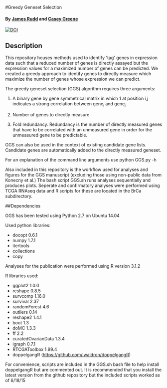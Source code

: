 #Greedy Geneset Selection

#### By [James Rudd](http://www.dartmouth.edu/~doherty/personnel.html) and [Casey Greene](http://www.greenelab.com/)

[![DOI](https://zenodo.org/badge/doi/10.5281/zenodo.30105.svg)](http://dx.doi.org/10.5281/zenodo.30105)

## Description

This repository houses methods used to identify 'tag' genes in expression data such that a reduced number of genes is directly assayed but the expression values for a maximized number of genes can be predicted. We created a greedy approach to identify genes to directly measure which maximize the number of genes whose expression we can predict.

The greedy geneset selection (GGS) algorithm requires three arguments:

1. A binary gene by gene symmetrical matrix in which 1 at position 	i,j indicates a strong correlation between gene<sub>i</sub> and gene<sub>j</sub>

2. Number of genes to directly measure

3. Fold redundancy. Redundancy is the number of directly measured genes that have to be correlated with an unmeasured gene in order for the unmeasured gene to be predictable. 

GGS can also be used in the context of existing candidate gene 
lists. Candidate genes are automatically added to the directly
measured geneset. 

For an explanation of the command line arguments use
python GGS.py -h 






Also included in this repository is the workflow used for analyses and figures for the GGS manuscript (excluding those using non-public data from Konecny et al.) The bash script GGS.sh runs analyses sequentially and produces plots. Seperate and confirmatory analyses were performed using TCGA RNAseq data and R scripts for these are located in the BrCa subdirectory. 

##Dependencies

GGS has been tested using Python 2.7 on Ubuntu 14.04

Used python libraries:

-  docopt 0.6.1
-  numpy 1.7.1
-  itertools
-  collections
-  copy



Analyses  for the publication were performed using R version 3.1.2

R libraries used:

-  ggplot2 1.0.0
-  reshape 0.8.5
-  survcomp 1.16.0
-  survival 2.37
-  randomForest 4.6
-  outliers 0.14
-  reshape2 1.4.1
-  boot 1.3
-  doMC 1.3.3
-  ff 2.2
-  curatedOvarianData 1.3.4
-  igraph 0.7.1
- RTCGAToolbox 1.99.4
-  doppelgangR (https://github.com/lwaldron/doppelgangR)
    

For convenience, scripts are included in the GGS.sh bash file to help install doppelgangR but are commented out. It is recommended that you install the latest version from the github repository but the included scripts worked as of 6/18/15
